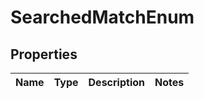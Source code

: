 # SearchedMatchEnum


## Properties

Name | Type | Description | Notes
------------ | ------------- | ------------- | -------------




